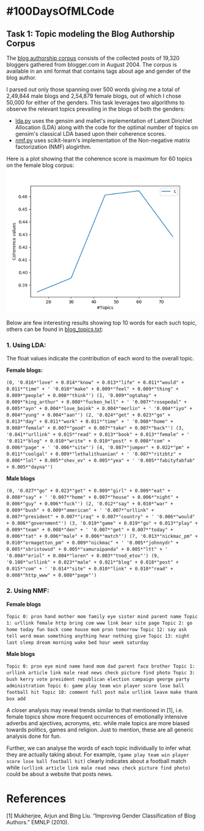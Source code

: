 # #100DaysOfMLCode

## Task 1: Topic modeling the Blog Authorship Corpus

The [blog authorship corpus](http://u.cs.biu.ac.il/~koppel/BlogCorpus.htm) consists of the collected posts of 19,320 bloggers gathered from blogger.com in August 2004. The corpus is available in an xml format that contains tags about age and gender of the blog author. 

I parsed out only those spanning over 500 words giving me a total of 2,49,844 male blogs and 2,54,879 female blogs, out of which I chose 50,000 for either of the genders. This task leverages two algorithms to observe the relevant topics prevailing in the blogs of both the genders:

* [lda.py](https://github.com/Saurav0074/100daysOfMLCode/blob/master/blog_topic_modeling/code/lda.py) uses the gensim and mallet's implementation of Latent Dirichlet Allocation (LDA) along with the code for the optimal number of topics on gensim's classical LDA based upon their coherence scores.
* [nmf.py](https://github.com/Saurav0074/100daysOfMLCode/blob/master/blog_topic_modeling/code/nmf.py) uses scikit-learn's implementation of the Non-negative matrix factorization (NMF) alogirthm. 

Here is a plot showing that the coherence score is maximum for 60 topics on the female blog corpus:
![Optimal no. of topics](/blog_topic_modeling/outputs/female_blogs.png)

Below are few interesting results showing top 10 words for each such topic, others can be found in [blog_topics.txt](https://github.com/Saurav0074/100daysOfMLCode/blob/master/blog_topic_modeling/outputs/blog_topics.txt):

### 1.  Using LDA: 

The float values indicate the contribution of each word to the overall topic.

**Female blogs:**

`(0,
 '0.016*"love" + 0.014*"know" + 0.013*"life" + 0.011*"would" + 0.011*"time" + '
 '0.010*"make" + 0.009*"feel" + 0.009*"thing" + 0.009*"people" + 0.008*"think"')
(1,
 '0.009*"ogtahay" + 0.009*"king_arthur" + 0.008*"fucken_hell" + '
 '0.007*"rosepedal" + 0.005*"ayn" + 0.004*"love_boink" + 0.004*"merlin" + '
 '0.004*"iyo" + 0.004*"yung" + 0.004*"aan"')
(2,
 '0.024*"get" + 0.023*"go" + 0.013*"day" + 0.011*"work" + 0.011*"time" + '
 '0.008*"home" + 0.008*"female" + 0.007*"good" + 0.007*"take" + 0.007*"back"')
(3,
 '0.041*"urllink" + 0.015*"read" + 0.013*"book" + 0.013*"female" + '
 '0.011*"blog" + 0.010*"write" + 0.010*"post" + 0.008*"com" + 0.006*"page" + '
 '0.006*"site"')
(4,
 '0.087*"jumper" + 0.022*"pm" + 0.011*"coolgal" + 0.009*"lethalithuanian" + '
 '0.007*"ritzbtz" + 0.006*"lol" + 0.005*"shev_ev" + 0.005*"yea" + '
 '0.005*"fabityfabfab" + 0.005*"dayna"')
`

**Male blogs**

`(0,
 '0.027*"go" + 0.023*"get" + 0.009*"girl" + 0.009*"eat" + 0.008*"say" + '
 '0.007*"home" + 0.007*"house" + 0.006*"night" + 0.006*"guy" + 0.006*"fuck"')
 (2,
 '0.012*"say" + 0.010*"war" + 0.009*"bush" + 0.009*"american" + '
 '0.007*"urllink" + 0.007*"president" + 0.007*"iraq" + 0.007*"country" + '
 '0.006*"would" + 0.006*"government"')
 (3,
 '0.019*"game" + 0.019*"go" + 0.013*"play" + 0.009*"team" + 0.008*"den" + '
 '0.007*"get" + 0.007*"today" + 0.006*"tat" + 0.006*"male" + 0.006*"match"')
(7,
 '0.013*"nickmac_pm" + 0.010*"ermagetton_pm" + 0.009*"nickmac" + '
 '0.005*"johnnydr" + 0.005*"sbristowsd" + 0.005*"samuraipanda" + 0.005*"ltt" + '
 '0.004*"eriol" + 0.004*"loren" + 0.003*"tnod_etov"')
 (9,
 '0.108*"urllink" + 0.023*"male" + 0.021*"blog" + 0.018*"post" + 0.015*"com" + '
 '0.014*"site" + 0.010*"link" + 0.010*"read" + 0.008*"http_www" + 0.008*"page"')
`
### 2. Using NMF:

**Female blogs**

`Topic 0:
pron hand mother mom family eye sister mind parent name
Topic 1:
urllink female http bring com www link bear site page
Topic 2:
go home today fun back come house mom pron tomorrow
Topic 12:
say ask tell word mean something anything hear nothing give
Topic 13:
night last sleep dream morning wake bed hour week saturday
`

**Male blogs**

`Topic 0:
pron eye mind name hand mom dad parent face brother
Topic 1:
urllink article link male read news check picture find photo
Topic 3:
bush kerry vote president republican election campaign george party administration
Topic 6:
game play team win player score lose ball football hit
Topic 10:
comment full post male urllink leave make thank box add
`

A closer analysis may reveal trends similar to that mentioned in [1], i.e. female topics show more frequent occurrences of emotionally intensive adverbs and ajectives, acronyms, etc. while male topics are more biased towards politics, games and religion. Just to mention, these are all generic analysis done for fun.

Further, we can analyse the words of each topic individually to infer what they are actually taking about. For example, `(game play team win player score lose ball football hit)` clearly indicates about a football match while `(urllink article link male read news check picture find photo)` could be about a website that posts news.

# References
[1] Mukherjee, Arjun and Bing Liu. “Improving Gender Classification of Blog Authors.” EMNLP (2010).
